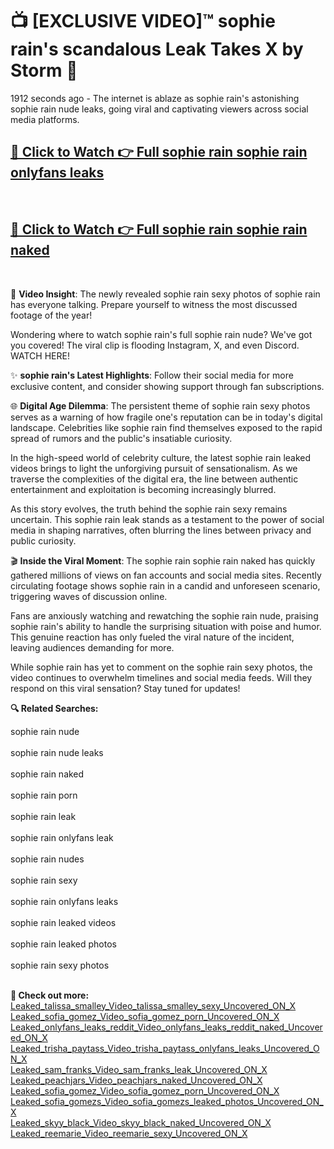 # 📺 [EXCLUSIVE VIDEO]™ sophie rain's scandalous Leak Takes X by Storm 🚀

1912 seconds ago - The internet is ablaze as sophie rain's astonishing sophie rain nude leaks, going viral and captivating viewers across social media platforms.

<h2><a href="https://github-6l9.pages.dev/link1">🔗 Click to Watch 👉 Full sophie rain sophie rain onlyfans leaks</a></h2><br>
<h2><a href="https://github-6l9.pages.dev/link2">🔗 Click to Watch 👉 Full sophie rain sophie rain naked</a></h2><br>

🎥 **Video Insight**: The newly revealed sophie rain sexy photos of sophie rain has everyone talking. Prepare yourself to witness the most discussed footage of the year!

Wondering where to watch sophie rain's full sophie rain nude? We've got you covered! The viral clip is flooding Instagram, X, and even Discord. WATCH HERE!

✨ **sophie rain's Latest Highlights**: Follow their social media for more exclusive content, and consider showing support through fan subscriptions.

🌐 **Digital Age Dilemma**: The persistent theme of sophie rain sexy photos serves as a warning of how fragile one's reputation can be in today's digital landscape. Celebrities like sophie rain find themselves exposed to the rapid spread of rumors and the public's insatiable curiosity.

In the high-speed world of celebrity culture, the latest sophie rain leaked videos brings to light the unforgiving pursuit of sensationalism. As we traverse the complexities of the digital era, the line between authentic entertainment and exploitation is becoming increasingly blurred.

As this story evolves, the truth behind the sophie rain sexy remains uncertain. This sophie rain leak stands as a testament to the power of social media in shaping narratives, often blurring the lines between privacy and public curiosity.

🎬 **Inside the Viral Moment**: The sophie rain sophie rain naked has quickly gathered millions of views on fan accounts and social media sites. Recently circulating footage shows sophie rain in a candid and unforeseen scenario, triggering waves of discussion online.

Fans are anxiously watching and rewatching the sophie rain nude, praising sophie rain's ability to handle the surprising situation with poise and humor. This genuine reaction has only fueled the viral nature of the incident, leaving audiences demanding for more.

While sophie rain has yet to comment on the sophie rain sexy photos, the video continues to overwhelm timelines and social media feeds. Will they respond on this viral sensation? Stay tuned for updates!

<strong>🔍 Related Searches:</strong>

sophie rain nude
<br><br>
sophie rain nude leaks
<br><br>
sophie rain naked
<br><br>
sophie rain porn
<br><br>
sophie rain leak
<br><br>
sophie rain onlyfans leak
<br><br>
sophie rain nudes
<br><br>
sophie rain sexy
<br><br>
sophie rain onlyfans leaks
<br><br>
sophie rain leaked videos
<br><br>
sophie rain leaked photos
<br><br>
sophie rain sexy photos
<br><br>



<strong>🔗 Check out more:</strong><br>
<a href="./Leaked_talissa_smalley_Video_talissa_smalley_sexy_Uncovered_ON_X.md">Leaked_talissa_smalley_Video_talissa_smalley_sexy_Uncovered_ON_X</a><br>
<a href="./Leaked_sofia_gomez_Video_sofia_gomez_porn_Uncovered_ON_X.md">Leaked_sofia_gomez_Video_sofia_gomez_porn_Uncovered_ON_X</a><br>
<a href="./Leaked_onlyfans_leaks_reddit_Video_onlyfans_leaks_reddit_naked_Uncovered_ON_X.md">Leaked_onlyfans_leaks_reddit_Video_onlyfans_leaks_reddit_naked_Uncovered_ON_X</a><br>
<a href="./Leaked_trisha_paytass_Video_trisha_paytass_onlyfans_leaks_Uncovered_ON_X.md">Leaked_trisha_paytass_Video_trisha_paytass_onlyfans_leaks_Uncovered_ON_X</a><br>
<a href="./Leaked_sam_franks_Video_sam_franks_leak_Uncovered_ON_X.md">Leaked_sam_franks_Video_sam_franks_leak_Uncovered_ON_X</a><br>
<a href="./Leaked_peachjars_Video_peachjars_naked_Uncovered_ON_X.md">Leaked_peachjars_Video_peachjars_naked_Uncovered_ON_X</a><br>
<a href="./Leaked_sofia_gomez_Video_sofia_gomez_porn_Uncovered_ON_X.md">Leaked_sofia_gomez_Video_sofia_gomez_porn_Uncovered_ON_X</a><br>
<a href="./Leaked_sofia_gomezs_Video_sofia_gomezs_leaked_photos_Uncovered_ON_X.md">Leaked_sofia_gomezs_Video_sofia_gomezs_leaked_photos_Uncovered_ON_X</a><br>
<a href="./Leaked_skyy_black_Video_skyy_black_naked_Uncovered_ON_X.md">Leaked_skyy_black_Video_skyy_black_naked_Uncovered_ON_X</a><br>
<a href="./Leaked_reemarie_Video_reemarie_sexy_Uncovered_ON_X.md">Leaked_reemarie_Video_reemarie_sexy_Uncovered_ON_X</a><br>
